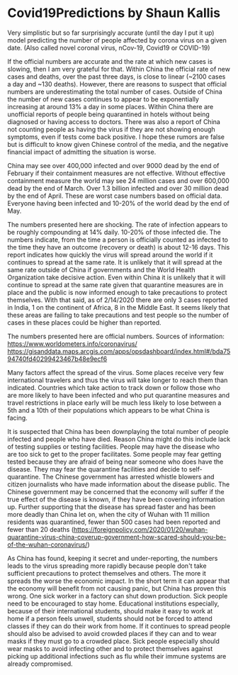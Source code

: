 # Covid19Predictions by Shaun Kallis
Very simplistic but so far surprisingly accurate (until the day I put it up) model predicting the number of people affected by corona virus on a given date. (Also called novel coronal virus, nCov-19, Covid19 or COVID-19)

If the official numbers are accurate and the rate at which new cases is slowing, then I am very grateful for that.  Within China the official rate of new cases and deaths, over the past three days, is close to linear (~2100 cases a day and ~130 deaths).  However, there are reasons to suspect that official numbers are underestimating the total number of cases.  Outside of China the number of new cases continues to appear to be exponentially increasing at around 13% a day in some places.  Within China there are unofficial reports of people being quarantined in hotels without being diagnosed or having access to doctors.  There was also a report of China not counting people as having the virus if they are not showing enough symptoms, even if tests come back positive.  I hope these rumors are false but is difficult to know given Chinese control of the media, and the negative financial impact of admitting the situation is worse.

China may see over 400,000 infected and over 9000 dead by the end of February if their containment measures are not effective.  Without effective containment measure the world may see 24 million cases and over 600,000 dead by the end of March.  Over 1.3 billion infected and over 30 million dead by the end of April.  These are worst case numbers based on official data.  Everyone having been infected and 10-20% of the world dead by the end of May.

The numbers presented here are shocking.  The rate of infection appears to be roughly compounding at 14% daily.  10-20% of those infected die.  The numbers indicate, from the time a person is officially counted as infected to the time they have an outcome (recovery or death) is about 12-16 days.  This report indicates how quickly the virus will spread around the world if it continues to spread at the same rate.  It is unlikely that it will spread at the same rate outside of China if governments and the World Health Organization take decisive action.  Even within China it is unlikely that it will continue to spread at the same rate given that quarantine measures are in place and the public is now informed enough to take precautions to protect themselves.  With that said, as of 2/14/2020 there are only 3 cases reported in India, 1 on the continent of Africa, 8 in the Middle East.  It seems likely that these areas are failing to take precautions and test people so the number of cases in these places could be higher than reported.

The numbers presented here are official numbers.
Sources of information: 
  https://www.worldometers.info/coronavirus/
  https://gisanddata.maps.arcgis.com/apps/opsdashboard/index.html#/bda7594740fd40299423467b48e9ecf6

Many factors affect the spread of the virus.  Some places receive very few international travelers and thus the virus will take longer to reach them than indicated.  Countries which take action to track down or follow those who are more likely to have been infected and who put quarantine measures and travel restrictions in place early will be much less likely to lose between a 5th and a 10th of their populations which appears to be what China is facing.  

It is suspected that China has been downplaying the total number of people infected and people who have died.  Reason China might do this include lack of testing supplies or testing facilities.  People may have the disease who are too sick to get to the proper facilitates.  Some people may fear getting tested because they are afraid of being near someone who does have the disease.  They may fear the quarantine facilities and decide to self-quarantine.  The Chinese government has arrested whistle blowers and citizen journalists who have made information about the disease public.  The Chinese government may be concerned that the economy will suffer if the true effect of the disease is known, if they have been covering information up.  Further supporting that the disease has spread faster and has been more deadly than China let on, when the city of Wuhan with 11 million residents was quarantined, fewer than 500 cases had been reported and fewer than 20 deaths (https://foreignpolicy.com/2020/01/20/wuhan-quarantine-virus-china-coverup-government-how-scared-should-you-be-of-the-wuhan-coronavirus/)

As China has found, keeping it secret and under-reporting, the numbers leads to the virus spreading more rapidly because people don't take sufficient precautions to protect themselves and others.  The more it spreads the worse the economic impact.  In the short term it can appear that the economy will benefit from not causing panic, but China has proven this wrong.  One sick worker in a factory can shut down production.  Sick people need to be encouraged to stay home.  Educational institutions especially, because of their international students, should make it easy to work at home if a person feels unwell, students should not be forced to attend classes if they can do their work from home.  If it continues to spread people should also be advised to avoid crowded places if they can and to wear masks if they must go to a crowded place.  Sick people especially should wear masks to avoid infecting other and to protect themselves against picking up additional infections such as flu while their immune systems are already compromised.
